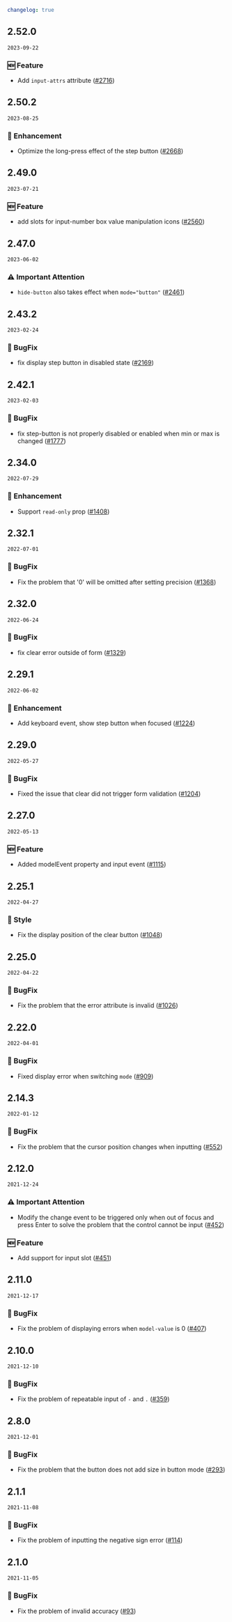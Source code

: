 ```yaml
changelog: true
```

## 2.52.0

`2023-09-22`

### 🆕 Feature

- Add `input-attrs` attribute ([#2716](https://github.com/arco-design/arco-design-vue/pull/2716))


## 2.50.2

`2023-08-25`

### 💎 Enhancement

- Optimize the long-press effect of the step button ([#2668](https://github.com/arco-design/arco-design-vue/pull/2668))


## 2.49.0

`2023-07-21`

### 🆕 Feature

- add slots for input-number box value manipulation icons ([#2560](https://github.com/arco-design/arco-design-vue/pull/2560))


## 2.47.0

`2023-06-02`

### ⚠️ Important Attention

- `hide-button` also takes effect when `mode="button"` ([#2461](https://github.com/arco-design/arco-design-vue/pull/2461))


## 2.43.2

`2023-02-24`

### 🐛 BugFix

- fix display step button in disabled state ([#2169](https://github.com/arco-design/arco-design-vue/pull/2169))

## 2.42.1

`2023-02-03`

### 🐛 BugFix

- fix step-button is not properly disabled or enabled when min or max is changed ([#1777](https://github.com/arco-design/arco-design-vue/pull/1777))


## 2.34.0

`2022-07-29`

### 💎 Enhancement

- Support `read-only` prop ([#1408](https://github.com/arco-design/arco-design-vue/pull/1408))


## 2.32.1

`2022-07-01`

### 🐛 BugFix

- Fix the problem that '0' will be omitted after setting precision ([#1368](https://github.com/arco-design/arco-design-vue/pull/1368))


## 2.32.0

`2022-06-24`

### 🐛 BugFix

- fix clear error outside of form ([#1329](https://github.com/arco-design/arco-design-vue/pull/1329))


## 2.29.1

`2022-06-02`

### 💎 Enhancement

- Add keyboard event, show step button when focused ([#1224](https://github.com/arco-design/arco-design-vue/pull/1224))


## 2.29.0

`2022-05-27`

### 🐛 BugFix

- Fixed the issue that clear did not trigger form validation ([#1204](https://github.com/arco-design/arco-design-vue/pull/1204))


## 2.27.0

`2022-05-13`

### 🆕 Feature

- Added modelEvent property and input event ([#1115](https://github.com/arco-design/arco-design-vue/pull/1115))


## 2.25.1

`2022-04-27`

### 💅 Style

- Fix the display position of the clear button ([#1048](https://github.com/arco-design/arco-design-vue/pull/1048))


## 2.25.0

`2022-04-22`

### 🐛 BugFix

- Fix the problem that the error attribute is invalid ([#1026](https://github.com/arco-design/arco-design-vue/pull/1026))


## 2.22.0

`2022-04-01`

### 🐛 BugFix

- Fixed display error when switching `mode` ([#909](https://github.com/arco-design/arco-design-vue/pull/909))


## 2.14.3

`2022-01-12`

### 🐛 BugFix

- Fix the problem that the cursor position changes when inputting ([#552](https://github.com/arco-design/arco-design-vue/pull/552))


## 2.12.0

`2021-12-24`

### ⚠️ Important Attention

- Modify the change event to be triggered only when out of focus and press Enter to solve the problem that the control cannot be input ([#452](https://github.com/arco-design/arco-design-vue/pull/452))

### 🆕 Feature

- Add support for input slot ([#451](https://github.com/arco-design/arco-design-vue/pull/451))


## 2.11.0

`2021-12-17`

### 🐛 BugFix

- Fix the problem of displaying errors when `model-value` is 0 ([#407](https://github.com/arco-design/arco-design-vue/pull/407))


## 2.10.0

`2021-12-10`

### 🐛 BugFix

- Fix the problem of repeatable input of `-` and `.` ([#359](https://github.com/arco-design/arco-design-vue/pull/359))


## 2.8.0

`2021-12-01`

### 🐛 BugFix

- Fix the problem that the button does not add size in button mode ([#293](https://github.com/arco-design/arco-design-vue/pull/293))


## 2.1.1

`2021-11-08`

### 🐛 BugFix

- Fix the problem of inputting the negative sign error ([#114](https://github.com/arco-design/arco-design-vue/pull/114))


## 2.1.0

`2021-11-05`

### 🐛 BugFix

- Fix the problem of invalid accuracy ([#93](https://github.com/arco-design/arco-design-vue/pull/93))

